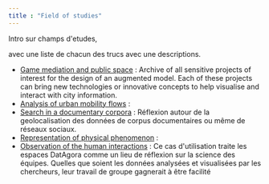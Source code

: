 ```yaml
---
title : "Field of studies"
---
```


Intro sur champs d'etudes,

avec une liste de chacun des trucs avec une descriptions.
* [Game mediation and public space](/fieldofstudies/gmps) : Archive of all sensitive projects of interest for the design of an augmented model. Each of these projects can bring new technologies or innovative concepts to help visualise and interact with city information.
* [Analysis of urban mobility flows](/fieldofstudies/analysisofurbanmobilityflows) :
* [Search in a documentary corpora](/fieldofstudies/searchindocumentarycorpora) : Réflexion autour de la geolocalisation des données de corpus documentaires ou même de réseaux sociaux.
* [Representation of physical phenomenon](/fieldofstudies/representationofphysicalphenomenon) :
* [Observation of the human interactions](/fieldofstudies/observationsoftheexchanges) : Ce cas d'utilisation traite les espaces DatAgora comme un lieu de réflexion sur la science des équipes. Quelles que soient les données analysées et visualisées par les chercheurs, leur travail de groupe gagnerait à être facilité
